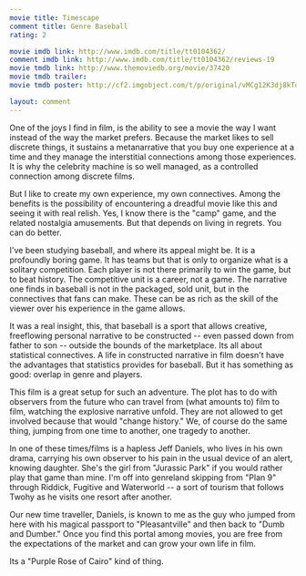 ```yaml
---
movie title: Timescape
comment title: Genre Baseball
rating: 2

movie imdb link: http://www.imdb.com/title/tt0104362/
comment imdb link: http://www.imdb.com/title/tt0104362/reviews-19
movie tmdb link: http://www.themoviedb.org/movie/37420
movie tmdb trailer: 
movie tmdb poster: http://cf2.imgobject.com/t/p/original/vMCg12K3dj8kTotKtBQ3PYzOJka.jpg

layout: comment
---
```


One of the joys I find in film, is the ability to see a movie the way I want instead of the way the market prefers. Because the market likes to sell discrete things, it sustains a metanarrative that you buy one experience at a time and they manage the interstitial connections among those experiences. It is why the celebrity machine is so well managed, as a controlled connection among discrete films.

But I like to create my own experience, my own connectives. Among the benefits is the possibility of encountering a dreadful movie like this and seeing it with real relish. Yes, I know there is the "camp" game, and the related nostalgia amusements. But that depends on living in regrets. You can do better.

I've been studying baseball, and where its appeal might be. It is a profoundly boring game. It has teams but that is only to organize what is a solitary competition. Each player is not there primarily to win the game, but to beat history. The competitive unit is a career, not a game. The narrative one finds in baseball is not in the packaged, sold unit, but in the connectives that fans can make. These can be as rich as the skill of the viewer over his experience in the game allows.

It was a real insight, this, that baseball is a sport that allows creative, freeflowing personal narrative to be constructed -- even passed down from father to son -- outside the bounds of the marketplace. Its all about statistical connectives. A life in constructed narrative in film doesn't have the advantages that statistics provides for baseball. But it has something as good: overlap in genre and players.

This film is a great setup for such an adventure. The plot has to do with observers from the future who can travel from (what amounts to) film to film, watching the explosive narrative unfold. They are not allowed to get involved because that would "change history." We, of course do the same thing, jumping from one time to another, one tragedy to another. 

In one of these times/films is a hapless Jeff Daniels, who lives in his own drama, carrying his own observer to his pain in the usual device of an alert, knowing daughter. She's the girl from "Jurassic Park" if you would rather play that game than mine. I'm off into genreland skipping from "Plan 9" through Riddick, Fugitive and Waterworld -- a sort of tourism that follows Twohy as he visits one resort after another.

Our new time traveller, Daniels, is known to me as the guy who jumped from here with his magical passport to "Pleasantville" and then back to "Dumb and Dumber." Once you find this portal among movies, you are free from the expectations of the market and can grow your own life in film.

Its a "Purple Rose of Cairo" kind of thing.